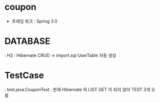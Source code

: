 # coupon
- 프레임 워크 
 : Spring 3.0

# DATABASE
: H2
: Hibernate CRUD -> import.sql UserTable 자동 생성

# TestCase
: test.java.CouponTest
: 현재 Hibernate 의 LIST GET 이 되지 않아 TEST 3개 오류 
